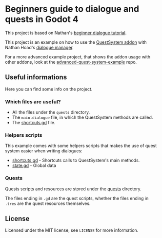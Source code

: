 # Beginners guide to dialogue and quests in Godot 4

This project is based on Nathan's [beginner dialogue tutorial](https://github.com/nathanhoad/beginner_godot4_dialogue).


This project is an example on how to use the [QuestSystem addon](https://github.com/ShomyKohai/quest-system) with Nathan Hoad's [dialogue manager](https://github.com/nathanhoad/godot_dialogue_manager). 

For a more advanced example project, that shows the addon usage with other addons, look at the [advanced-quest-system-example](https://github.com/shomykohai/advanced-quest-system-example) repo.

## Useful informations

Here you can find some info on the project.

### Which files are useful?

* All the files under the `quests` directory.
* The `main.dialogue` file, in which the QuestSystem methods are called.
* The [shortcuts.gd](https://github.com/ShomyKohai/quest-system-example/blob/finished/shortcuts.gd) file.

### Helpers scripts

This example comes with some helpers scripts that makes the use of quest system easier when writing dialogues:
* [shortcuts.gd](https://github.com/ShomyKohai/quest-system-example/blob/finished/shortcuts.gd) - Shortcuts calls to QuestSystem's main methods. 
* [state.gd](https://github.com/ShomyKohai/quest-system-example/blob/finished/state.gd) - Global data

### Quests

Quests scripts and resources are stored under the [quests](https://github.com/ShomyKohai/quest-system-example/blob/finished/quests/) directory.

The files ending in `.gd` are the quest scripts, whether the files ending in `.tres` are the quest resources themselves.

## License

Licensed under the MIT license, see `LICENSE` for more information.
